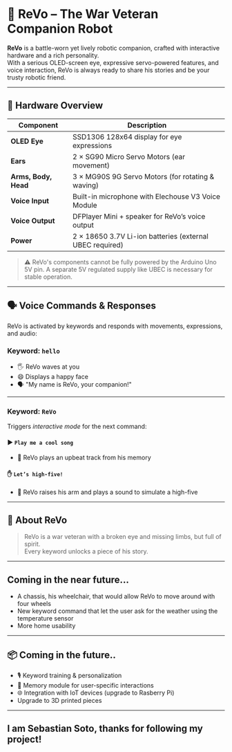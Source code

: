 # 🤖 ReVo – The War Veteran Companion Robot

**ReVo** is a battle-worn yet lively robotic companion, crafted with interactive hardware and a rich personality.  
With a serious OLED-screen eye, expressive servo-powered features, and voice interaction, ReVo is always ready to share his stories and be your trusty robotic friend.

---

## 🔧 Hardware Overview

| Component            | Description                                         |
|---------------------|-----------------------------------------------------|
| **OLED Eye**         | SSD1306 128x64 display for eye expressions        |
| **Ears**             | 2 × SG90 Micro Servo Motors (ear movement)        |
| **Arms, Body, Head** | 3 × MG90S 9G Servo Motors (for rotating & waving) |
| **Voice Input**      | Built-in microphone with Elechouse V3 Voice Module|
| **Voice Output**     | DFPlayer Mini + speaker for ReVo’s voice output   |
| **Power**            | 2 × 18650 3.7V Li-ion batteries (external UBEC required) |

> ⚠️ ReVo's components cannot be fully powered by the Arduino Uno 5V pin. A separate 5V regulated supply like UBEC is necessary for stable operation.

---

## 🗣️ Voice Commands & Responses

ReVo is activated by keywords and responds with movements, expressions, and audio:

### Keyword: `hello`
- 🖐️ ReVo waves at you  
- 😄 Displays a happy face  
- 🗣️ "My name is ReVo, your companion!"

---

### Keyword: `ReVo`  
Triggers *interactive mode* for the next command:

#### ▶️ `Play me a cool song`
- 🎵 ReVo plays an upbeat track from his memory

#### ✋ `Let’s high-five!`
- 👋 ReVo raises his arm and plays a sound to simulate a high-five

---

## 💬 About ReVo

> ReVo is a war veteran with a broken eye and missing limbs, but full of spirit.  
> Every keyword unlocks a piece of his story.

---

## Coming in the near future...

- A chassis, his wheelchair, that would allow ReVo to move around with four wheels
- New keyword command that let the user ask for the weather using the temperature sensor
- More home usability 

---

## 📦 Coming in the future..

- 🎙️ Keyword training & personalization
- 🧠 Memory module for user-specific interactions  
- 🌐 Integration with IoT devices (upgrade to Rasberry Pi)
- Upgrade to 3D printed pieces

---

## I am Sebastian Soto, thanks for following my project!

